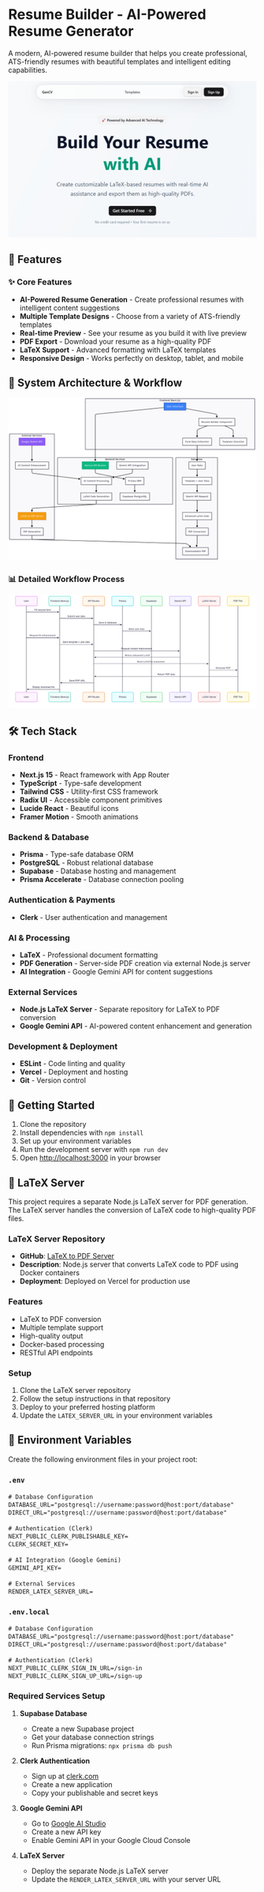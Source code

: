 # Resume Builder - AI-Powered Resume Generator

A modern, AI-powered resume builder that helps you create professional, ATS-friendly resumes with beautiful templates and intelligent editing capabilities.

![Resume Builder Landing Page](./assets/Screenshot.png)

## 🚀 Features

### ✨ Core Features

- **AI-Powered Resume Generation** - Create professional resumes with intelligent content suggestions
- **Multiple Template Designs** - Choose from a variety of ATS-friendly templates
- **Real-time Preview** - See your resume as you build it with live preview
- **PDF Export** - Download your resume as a high-quality PDF
- **LaTeX Support** - Advanced formatting with LaTeX templates
- **Responsive Design** - Works perfectly on desktop, tablet, and mobile

## 🔄 System Architecture & Workflow

![System Architecture](./assets/System%20Architecture.png)

### 📊 Detailed Workflow Process

![Workflow Process](./assets/workflow.png)

## 🛠️ Tech Stack

### Frontend

- **Next.js 15** - React framework with App Router
- **TypeScript** - Type-safe development
- **Tailwind CSS** - Utility-first CSS framework
- **Radix UI** - Accessible component primitives
- **Lucide React** - Beautiful icons
- **Framer Motion** - Smooth animations

### Backend & Database

- **Prisma** - Type-safe database ORM
- **PostgreSQL** - Robust relational database
- **Supabase** - Database hosting and management
- **Prisma Accelerate** - Database connection pooling

### Authentication & Payments

- **Clerk** - User authentication and management

### AI & Processing

- **LaTeX** - Professional document formatting
- **PDF Generation** - Server-side PDF creation via external Node.js server
- **AI Integration** - Google Gemini API for content suggestions

### External Services

- **Node.js LaTeX Server** - Separate repository for LaTeX to PDF conversion
- **Google Gemini API** - AI-powered content enhancement and generation

### Development & Deployment

- **ESLint** - Code linting and quality
- **Vercel** - Deployment and hosting
- **Git** - Version control

## 🚀 Getting Started

1. Clone the repository
2. Install dependencies with `npm install`
3. Set up your environment variables
4. Run the development server with `npm run dev`
5. Open [http://localhost:3000](http://localhost:3000) in your browser

## 📄 LaTeX Server

This project requires a separate Node.js LaTeX server for PDF generation. The LaTeX server handles the conversion of LaTeX code to high-quality PDF files.

### LaTeX Server Repository

- **GitHub**: [LaTeX to PDF Server](https://github.com/yourusername/latex-pdf-server)
- **Description**: Node.js server that converts LaTeX code to PDF using Docker containers
- **Deployment**: Deployed on Vercel for production use

### Features

- LaTeX to PDF conversion
- Multiple template support
- High-quality output
- Docker-based processing
- RESTful API endpoints

### Setup

1. Clone the LaTeX server repository
2. Follow the setup instructions in that repository
3. Deploy to your preferred hosting platform
4. Update the `LATEX_SERVER_URL` in your environment variables

## 🔧 Environment Variables

Create the following environment files in your project root:

### `.env`

```env
# Database Configuration
DATABASE_URL="postgresql://username:password@host:port/database"
DIRECT_URL="postgresql://username:password@host:port/database"

# Authentication (Clerk)
NEXT_PUBLIC_CLERK_PUBLISHABLE_KEY=
CLERK_SECRET_KEY=

# AI Integration (Google Gemini)
GEMINI_API_KEY=

# External Services
RENDER_LATEX_SERVER_URL=

```

### `.env.local`

```env
# Database Configuration
DATABASE_URL="postgresql://username:password@host:port/database"
DIRECT_URL="postgresql://username:password@host:port/database"

# Authentication (Clerk)
NEXT_PUBLIC_CLERK_SIGN_IN_URL=/sign-in
NEXT_PUBLIC_CLERK_SIGN_UP_URL=/sign-up

```

### Required Services Setup

1. **Supabase Database**

   - Create a new Supabase project
   - Get your database connection strings
   - Run Prisma migrations: `npx prisma db push`

2. **Clerk Authentication**

   - Sign up at [clerk.com](https://clerk.com)
   - Create a new application
   - Copy your publishable and secret keys

3. **Google Gemini API**

   - Go to [Google AI Studio](https://makersuite.google.com/app/apikey)
   - Create a new API key
   - Enable Gemini API in your Google Cloud Console

4. **LaTeX Server**
   - Deploy the separate Node.js LaTeX server
   - Update the `RENDER_LATEX_SERVER_URL` with your server URL

